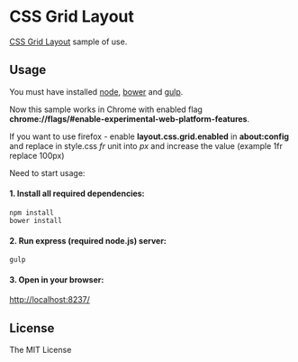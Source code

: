 # CSS Grid Layout
[CSS Grid Layout]( http://www.w3.org/TR/css3-grid-layout/ ) sample of use.

## Usage
You must have installed [node]( https://nodejs.org/ ), [bower]( http://bower.io/ ) and [gulp]( http://gulpjs.com/ ).

Now this sample works in Chrome with enabled flag **chrome://flags/#enable-experimental-web-platform-features**.

If you want to use firefox - enable **layout.css.grid.enabled** in **about:config** and replace in style.css *fr* unit into *px* and increase the value (example 1fr replace 100px)

Need to start usage:

#### 1. Install all required dependencies:
```shell
npm install
bower install
```
#### 2. Run express (required node.js) server:
```shell
gulp
```
#### 3. Open in your browser:
<a href="http://localhost:8237/">http://localhost:8237/</a>
## License

The MIT License
